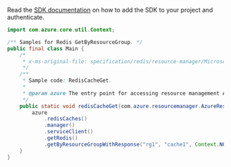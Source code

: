 Read the [SDK documentation](https://github.com/Azure/azure-sdk-for-java/blob/azure-resourcemanager_2.15.0/sdk/resourcemanager/azure-resourcemanager/README.md) on how to add the SDK to your project and authenticate.

```java
import com.azure.core.util.Context;

/** Samples for Redis GetByResourceGroup. */
public final class Main {
    /*
     * x-ms-original-file: specification/redis/resource-manager/Microsoft.Cache/stable/2021-06-01/examples/RedisCacheGet.json
     */
    /**
     * Sample code: RedisCacheGet.
     *
     * @param azure The entry point for accessing resource management APIs in Azure.
     */
    public static void redisCacheGet(com.azure.resourcemanager.AzureResourceManager azure) {
        azure
            .redisCaches()
            .manager()
            .serviceClient()
            .getRedis()
            .getByResourceGroupWithResponse("rg1", "cache1", Context.NONE);
    }
}
```
